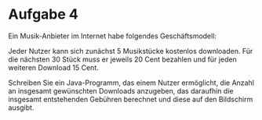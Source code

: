 # Aufgabe 4

Ein Musik-Anbieter im Internet habe folgendes Geschäftsmodell:

Jeder Nutzer kann sich zunächst 5 Musikstücke kostenlos downloaden. Für die nächsten 30 Stück muss er jeweils 20 Cent bezahlen und für
jeden weiteren Download 15 Cent.

Schreiben Sie ein Java-Programm, das einem Nutzer ermöglicht, die Anzahl an insgesamt gewünschten Downloads anzugeben, das daraufhin die insgesamt
entstehenden Gebühren berechnet und diese auf den Bildschirm ausgibt.